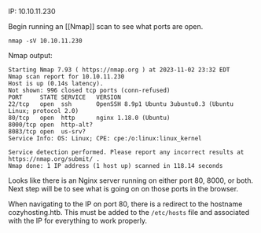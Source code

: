 
IP: 10.10.11.230

Begin running an [[Nmap]] scan to see what ports are open.

`nmap -sV 10.10.11.230`

Nmap output: 

```
Starting Nmap 7.93 ( https://nmap.org ) at 2023-11-02 23:32 EDT
Nmap scan report for 10.10.11.230
Host is up (0.14s latency).
Not shown: 996 closed tcp ports (conn-refused)
PORT     STATE SERVICE   VERSION
22/tcp   open  ssh       OpenSSH 8.9p1 Ubuntu 3ubuntu0.3 (Ubuntu Linux; protocol 2.0)
80/tcp   open  http      nginx 1.18.0 (Ubuntu)
8000/tcp open  http-alt?
8083/tcp open  us-srv?
Service Info: OS: Linux; CPE: cpe:/o:linux:linux_kernel

Service detection performed. Please report any incorrect results at https://nmap.org/submit/ .
Nmap done: 1 IP address (1 host up) scanned in 118.14 seconds

```

Looks like there is an Nginx server running on either port 80, 8000, or both. Next step will be to see what is going on on those ports in the browser. 

When navigating to the IP on port 80, there is a redirect to the hostname cozyhosting.htb. This must be added to the `/etc/hosts` file and associated with the IP for everything to work properly. 



